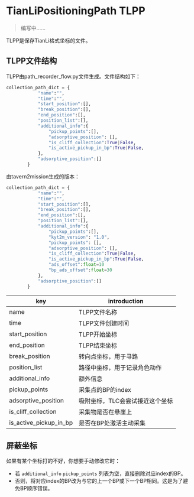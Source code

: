 # TianLiPositioningPath TLPP

> 编写中……

TLPP是保存TianLi格式坐标的文件。

## TLPP文件结构

TLPP由path_recorder_flow.py文件生成。文件结构如下：

```python
collection_path_dict = {
            "name":"",
            "time":"",
            "start_position":[],
            "break_position":[],
            "end_position":[],
            "position_list":[],
            "additional_info":{
                "pickup_points":[],
                "adsorptive_position": [],
                "is_cliff_collection":True|False,
                "is_active_pickup_in_bp":True|False,
            },
            "adsorptive_position":[]
        }
```

由tavern2mission生成的版本：
```python
collection_path_dict = {
            "name":"",
            "time":"",
            "start_position":[],
            "break_position":[],
            "end_position":[],
            "position_list":[],
            "additional_info":{
                "pickup_points":[],
                "kyt2m_version": "1.0", 
                "pickup_points": [], 
                "adsorptive_position": [],
                "is_cliff_collection":True|False,
                "is_active_pickup_in_bp":True|False,
                "ads_offset":float=10
                "bp_ads_offset":float=30
            },
            "adsorptive_position":[]
        }
```


| key                 | introduction      |
| ------------------- | ----------------- |
| name                | TLPP文件名称          |
| time                | TLPP文件创建时间        |
| start_position      | TLPP开始坐标          |
| end_position        | TLPP结束坐标          |
| break_position      | 转向点坐标，用于寻路        |
| position_list       | 路径中坐标，用于记录角色动作    |
| additional_info     | 额外信息              |
| pickup_points       | 采集点的BP的index      |
| adsorptive_position | 吸附坐标，TLC会尝试接近这个坐标 |
| is_cliff_collection | 采集物是否在悬崖上|
| is_active_pickup_in_bp | 是否在BP处激活主动采集 |

## 屏蔽坐标

如果有某个坐标打的不好，你想要手动修改它时：

- 若 `additional_info` `pickup_points` 列表为空，直接删除对应index的BP。
- 否则，将对应index的BP改为与它的上一个BP或下一个BP相同。这是为了避免BP顺序错误。
